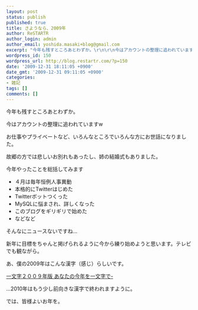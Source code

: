 ```yaml
---
layout: post
status: publish
published: true
title: さようなら、2009年
author: ReSTARTR
author_login: admin
author_email: yoshida.masaki+blog@gmail.com
excerpt: "今年も残すところあとわずか。\r\n\r\n今はアカウントの整理に追われていますw\r\n\r\nお仕事やプライベートなど、いろんなところでいろんな方にお世話になりました。\r\n\r\n故郷の方では悲しいお別れもあったし、姉の結婚式もありました。\r\n\r\n今年やったことを総括してみます\r\n\r\n"
wordpress_id: 150
wordpress_url: http://blog.restartr.com/?p=150
date: '2009-12-31 18:11:05 +0900'
date_gmt: '2009-12-31 09:11:05 +0900'
categories:
- 雑記
tags: []
comments: []
---
```

<p>今年も残すところあとわずか。</p>
<p>今はアカウントの整理に追われていますw</p>
<p>お仕事やプライベートなど、いろんなところでいろんな方にお世話になりました。</p>
<p>故郷の方では悲しいお別れもあったし、姉の結婚式もありました。</p>
<p>今年やったことを総括してみます</p>
<p><a id="more"></a><a id="more-150"></a></p>
<ul>
<li>４月は毎年恒例人事異動</li>
<li>本格的にTwitterはじめた</li>
<li>Twitterボットつくった</li>
<li>MySQLに悩まされ、詳しくなった</li>
<li>このブログをギリギリで始めた</li>
<li>などなど</li>
</ul>
<p>そんなにニュースないですね…</p>
<p>新年に目標をちゃんと掲げられるように今から練り始めようと思います。テレビでも観ながら。</p>
<p>あ、僕の2009年はこんな漢字（感じ）らしいです。</p>
<p><a href="http://cake.oresama.jp/result/13cd6ce78b00fc6f2526ff060d1de08e.html ">一文字２００９年版 あなたの今年を一文字で-</a></p>
<p>…2010年はもう少し前向きな漢字で終われますように。</p>
<p>では、皆様よいお年を。</p>
